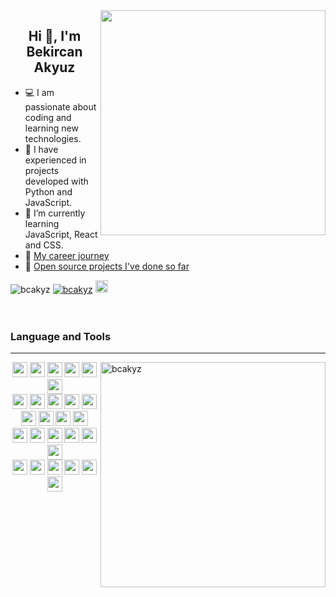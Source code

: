 <img align="right" width="360" src="https://i.giphy.com/media/ApqHO90edYLlTn3s2H/giphy.webp">


<h2 align="center">Hi 👋, I'm Bekircan Akyuz</h2>

- 💻 I am passionate about coding and learning new technologies.
- 🏤 I have experienced in projects developed with Python and JavaScript.
- 🌱 I’m currently learning JavaScript, React and CSS.
- 📑 [My career journey](https://www.linkedin.com/in/bcakyz/) 
- 🚀 [Open source projects I've done so far](https://github.com/bcakyz?tab=repositories)



<div align="left">
<img src="https://komarev.com/ghpvc/?username=bcakyz&label=Profile%20views&color=0e75b6&style=flat" alt="bcakyz" />
<a href="https://twitter.com/bcakyz" target="blank"><img src="https://img.shields.io/twitter/follow/bcakyz?logo=twitter&style=flat" alt="bcakyz" /></a>
<a href="https://www.buymeacoffee.com/bcakyz"> <img src="https://cdn.buymeacoffee.com/buttons/v2/default-yellow.png" alt="bcakyz" height="20" /></a>
</div>

<br>
<br>

### Language and Tools

---

<img align="right" width="360" src="https://github-readme-stats.vercel.app/api/top-langs?username=bcakyz&show_icons=true&locale=en&layout=compact" alt="bcakyz" />

<div align="left">
<p align="center">
  <a href="https://developer.mozilla.org/en-US/docs/Web/HTML"><img height="24" src="https://img.shields.io/badge/HTML5-555554?style=for-the-badge&logo=html5&logoColor" /></a>
  <a href="https://developer.mozilla.org/en-US/docs/Web/CSS"><img height="24" src="https://img.shields.io/badge/CSS3-555554?style=for-the-badge&logo=css3&logoColor" /></a>
  <a href="https://developer.mozilla.org/en-US/docs/Web/JavaScript"><img height="24" src="https://img.shields.io/badge/JavaScript-555554?style=for-the-badge&logo=javascript&logoColor" /></a>
  <a href="https://www.python.org/"><img height="24" src="https://img.shields.io/badge/Python-555554?style=for-the-badge&logo=python&logoColor" /></a>
  <a href="https://developer.apple.com/swift/"><img height="24" src="https://img.shields.io/badge/Swift-555554?style=for-the-badge&logo=swift&logoColor" /></a>
  <a href="https://flutter.dev/"><img height="24" src="https://img.shields.io/badge/flutter-555554?style=for-the-badge&logo=flutter&logoColor" /></a>
  <br>
  <a href="https://reactjs.org/"><img height="24" src="https://img.shields.io/badge/React-48494A?style=for-the-badge&logo=react&logoColor" /></a>
  <a href="https://nextjs.org/"><img height="24" src="https://img.shields.io/badge/Nextjs-48494A?style=for-the-badge&logo=next.js&logoColor" /></a>
  <a href="https://vuejs.org/"><img height="24" src="https://img.shields.io/badge/vuejs-48494A?style=for-the-badge&logo=vue.js&logoColor" /></a>
  <a href="https://dart.dev/"><img height="24" src="https://img.shields.io/badge/dart-48494A?style=for-the-badge&logo=dart&logoColor" /></a>
  <a href="https://svelte.dev/"><img height="24" src="https://img.shields.io/badge/svelte-48494A?style=for-the-badge&logo=svelte&logoColor" /></a>
  <br>
  <a href="https://tailwindcss.com/"><img height="24" src="https://img.shields.io/badge/tailwindcss-383A3E?style=for-the-badge&logo=tailwindcss&logoColor" /></a>
  <a href="https://getbootstrap.com/"><img height="24" src="https://img.shields.io/badge/bootstrap-383A3E?style=for-the-badge&logo=bootstrap&logoColor" /></a>
  <a href="https://mui.com/"><img height="24" src="https://img.shields.io/badge/mui-383A3E?style=for-the-badge&logo=mui&logoColor" /></a>
  <a href="https://chakra-ui.com/"><img height="24" src="https://img.shields.io/badge/chakraui-383A3E?style=for-the-badge&logo=chakraui&logoColor" /></a>
  <br>
  <a href="https://nodejs.org/"><img height="24" src="https://img.shields.io/badge/Nodejs-2E3035?style=for-the-badge&logo=node.js&logoColor" /></a>
  <a href="https://expressjs.com/"><img height="24" src="https://img.shields.io/badge/expressjs-2E3035?style=for-the-badge&logo=express&logoColor" /></a>
  <a href="https://www.docker.com/"><img height="24" src="https://img.shields.io/badge/docker-2E3035?style=for-the-badge&logo=docker&logoColor" /></a>
  <a href="https://graphql.org/"><img height="24" src="https://img.shields.io/badge/graphql-2E3035?style=for-the-badge&logo=graphql&logoColor" /></a>
  <a href="https://www.mongodb.com/"><img height="24" src="https://img.shields.io/badge/mongodb-2E3035?style=for-the-badge&logo=mongodb&logoColor" /></a>
  <a href="https://postman.com/"><img height="24" src="https://img.shields.io/badge/postman-2E3035?style=for-the-badge&logo=postman&logoColor" /></a>
  <br>
  <a href="https://jupyter.org/"><img height="24" src="https://img.shields.io/badge/Jupyter-20232A?style=for-the-badge&logo=jupyter&logoColor" /></a>
  <a href="https://qiskit.org/"><img height="24" src="https://img.shields.io/badge/Qiskit-20232A?style=for-the-badge&logo=Qiskit&logoColor" /></a>
  <a href="https://www.qt.io/?hsLang=en"><img height="24" src="https://img.shields.io/badge/qt-20232A?style=for-the-badge&logo=qt&logoColor" /></a>
  <a href="https://pandas.pydata.org/"><img height="24" src="https://img.shields.io/badge/pandas-20232A?style=for-the-badge&logo=pandas&logoColor" /></a>
  <a href="https://www.tensorflow.org/"><img height="24" src="https://img.shields.io/badge/tensorflow-20232A?style=for-the-badge&logo=tensorflow&logoColor" /></a>
  <a href="https://webpack.js.org/"><img height="24" src="https://img.shields.io/badge/webpack-20232A?style=for-the-badge&logo=webpack&logoColor" /></a>
</p>
</div>
